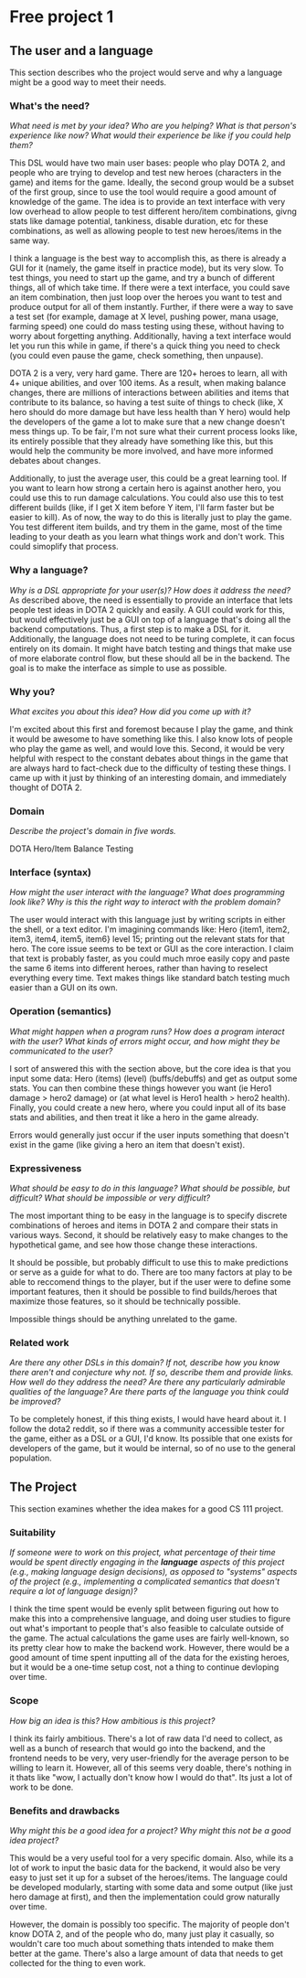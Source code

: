 # Free project 1


## The user and a language
This section describes who the project would serve and why a language might be a
good way to meet their needs.


### What's the need?
_What need is met by your idea? Who are you helping? What is that person's
experience like now? What would their experience be like if you could help 
them?_

This DSL would have two main user bases: people who play DOTA 2, and people who are trying to develop and test new heroes (characters in the game) and items for the game. Ideally, the second group would be a subset of the first group, since to use the tool would require a good amount of knowledge of the game. The idea is to provide an text interface with very low overhead to allow people to test different hero/item combinations, givng stats like damage potential, tankiness, disable duration, etc for these combinations, as well as allowing people to test new heroes/items in the same way. 

I think a language is the best way to accomplish this, as there is already a GUI for it (namely, the game itself in practice mode), but its very slow. To test things, you need to start up the game, and try a bunch of different things, all of which take time. If there were a text interface, you could save an item combination, then just loop over the heroes you want to test and produce output for all of them instantly. Further, if there were a way to save a test set (for example, damage at X level, pushing power, mana usage, farming speed) one could do mass testing using these, without having to worry about forgetting anything. Additionally, having a text interface would let you run this while in game, if there's a quick thing you need to check (you could even pause the game, check something, then unpause).

DOTA 2 is a very, very hard game. There are 120+ heroes to learn, all with 4+ unique abilities, and over 100 items. As a result, when making balance changes, there are millions of interactions between abilities and items that contribute to its balance, so having a test suite of things to check (like, X hero should do more damage but have less health than Y hero) would help the developers of the game a lot to make sure that a new change doesn't mess things up. To be fair, I'm not sure what their current process looks like, its entirely possible that they already have something like this, but this would help the community be more involved, and have more informed debates about changes. 

Additionally, to just the average user, this could be a great learning tool. If you want to learn how strong a certain hero is against another hero, you could use this to run damage calculations. You could also use this to test different builds (like, if I get X item before Y item, I'll farm faster but be easier to kill). As of now, the way to do this is literally just to play the game. You test different item builds, and try them in the game, most of the time leading to your death as you learn what things work and don't work. This could simoplify that process. 

### Why a language?
_Why is a DSL appropriate for your user(s)? How does it address the need?_
As described above, the need is essentially to provide an interface that lets people test ideas in DOTA 2 quickly and easily. A GUI could work for this, but would effectively just be a GUI on top of a language that's doing all the backend computations. Thus, a first step is to make a DSL for it. Additionally, the language does not need to be turing complete, it can focus entirely on its domain. It might have batch testing and things that make use of more elaborate control flow, but these should all be in the backend. The goal is to make the interface as simple to use as possible. 

### Why you?
_What excites you about this idea? How did you come up with it?_

I'm excited about this first and foremost because I play the game, and think it would be awesome to have something like this. I also know lots of people who play the game as well, and would love this. Second, it would be very helpful with respect to the constant debates about things in the game that are always hard to fact-check due to the difficulty of testing these things. I came up with it just by thinking of an interesting domain, and immediately thought of DOTA 2. 

### Domain
_Describe the project's domain in five words._

DOTA Hero/Item Balance Testing

### Interface (syntax)
_How might the user interact with the language? What does programming look 
like? Why is this the right way to interact with the problem domain?_ 

The user would interact with this language just by writing scripts in either the shell, or a text editor. I'm imagining commands like:
Hero {item1, item2, item3, item4, item5, item6} level 15;
printing out the relevant stats for that hero. The core issue seems to be text or GUI as the core interaction. I claim that text is probably faster, as you could much mroe easily copy and paste the same 6 items into different heroes, rather than having to reselect everything every time. Text makes things like standard batch testing much easier than a GUI on its own.

### Operation (semantics)
_What might happen when a program runs? How does a program interact with the
user? What kinds of errors might occur, and how might they be communicated to
the user?_

I sort of answered this with the section above, but the core idea is that you input some data:
Hero (items) (level) (buffs/debuffs)
and get as output some stats. You can then combine these things however you want (ie Hero1 damage > hero2 damage)
or (at what level is Hero1 health > hero2 health). Finally, you could create a new hero, where you could input all of its base stats and abilities, and then treat it like a hero in the game already.

Errors would generally just occur if the user inputs something that doesn't exist in the game (like giving a hero an item that doesn't exist).

### Expressiveness
_What should be easy to do in this language? What should be possible, but
difficult? What should be impossible or very difficult?_

The most important thing to be easy in the language is to specify discrete combinations of heroes and items in DOTA 2 and compare their stats in various ways. Second, it should be relatively easy to make changes to the hypothetical game, and see how those change these interactions. 

It should be possible, but probably difficult to use this to make predictions or serve as a guide for what to do. There are too many factors at play to be able to reccomend things to the player, but if the user were to define some important features, then it should be possible to find builds/heroes that maximize those features, so it should be technically possible.

Impossible things should be anything unrelated to the game.

### Related work
_Are there any other DSLs in this domain? If not, describe how you know there
aren't and conjecture why not. If so, describe them and provide links. How well 
do they address the need? Are there any particularly admirable qualities of the
language? Are there parts of the language you think could be improved?_

To be completely honest, if this thing exists, I would have heard about it. I follow the dota2 reddit, so if there was a community accessible tester for the game, either as a DSL or a GUI, I'd know. Its possible that one exists for developers of the game, but it would be internal, so of no use to the general population.

## The Project
This section examines whether the idea makes for a good CS 111 project.


### Suitability
_If someone were to work on this project, what percentage of their time would be
spent directly engaging in the **language** aspects of this project (e.g.,
making language design decisions), as opposed to "systems" aspects of the
project (e.g., implementing a complicated semantics that doesn't require a lot
of language design)?_

I think the time spent would be evenly split between figuring out how to make this into a comprehensive language, and doing user studies to figure out what's important to people that's also feasible to calculate outside of the game. The actual calculations the game uses are fairly well-known, so its pretty clear how to make the backend work. However, there would be a good amount of time spent inputting all of the data for the existing heroes, but it would be a one-time setup cost, not a thing to continue devloping over time. 

### Scope
_How big an idea is this? How ambitious is this project?_

I think its fairly ambitious. There's a lot of raw data I'd need to collect, as well as a bunch of research that would go into the backend, and the frontend needs to be very, very user-friendly for the average person to be willing to learn it. However, all of this seems very doable, there's nothing in it thats like "wow, I actually don't know how I would do that". Its just a lot of work to be done. 

### Benefits and drawbacks
_Why might this be a good idea for a project? Why might this not be a good idea 
project?_

This would be a very useful tool for a very specific domain. Also, while its a lot of work to input the basic data for the backend, it would also be very easy to just set it up for a subset of the heroes/items. The language could be developed modularly, starting with some data and some output (like just hero damage at first), and then the implementation could grow naturally over time.

However, the domain is possibly too specific. The majority of people don't know DOTA 2, and of the people who do, many just play it casually, so wouldn't care too much about something thats intended to make them better at the game. There's also a large amount of data that needs to get collected for the thing to even work. 

